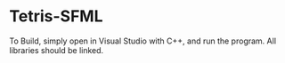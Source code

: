 # Tetris-SFML

To Build, simply open in Visual Studio with C++, and run the program. All libraries should be linked.
